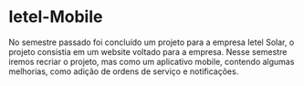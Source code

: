 # Ietel-Mobile
No semestre passado foi concluído um projeto para a empresa Ietel Solar, o projeto consistia em um website voltado para a empresa. Nesse semestre iremos recriar o projeto, mas como um aplicativo mobile, contendo algumas melhorias, como adição de ordens de serviço e notificações.
